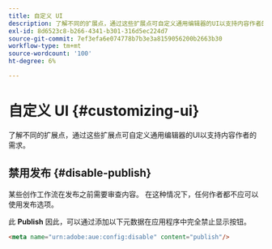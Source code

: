 ```yaml
---
title: 自定义 UI
description: 了解不同的扩展点，通过这些扩展点可自定义通用编辑器的UI以支持内容作者的需求。
exl-id: 8d6523c8-b266-4341-b301-316d5ec224d7
source-git-commit: 7ef3efa6e074778b7b3e3a8159056200b2663b30
workflow-type: tm+mt
source-wordcount: '100'
ht-degree: 6%

---
```



# 自定义 UI  {#customizing-ui}

了解不同的扩展点，通过这些扩展点可自定义通用编辑器的UI以支持内容作者的需求。

## 禁用发布 {#disable-publish}

某些创作工作流在发布之前需要审查内容。 在这种情况下，任何作者都不应可以使用发布选项。

此 **Publish** 因此，可以通过添加以下元数据在应用程序中完全禁止显示按钮。

```html
<meta name="urn:adobe:aue:config:disable" content="publish"/>
```
